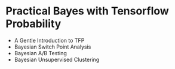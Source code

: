 # Practical Bayes with Tensorflow Probability

- A Gentle Introduction to TFP
- Bayesian Switch Point Analysis
- Bayesian A/B Testing
- Bayesian Unsupervised Clustering
